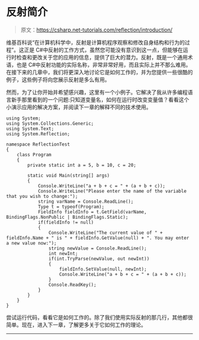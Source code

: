 # 反射简介

> 原文：<https://csharp.net-tutorials.com/reflection/introduction/>

维基百科说“在计算机科学中，反射是计算机程序观察和修改自身结构和行为的过程”。这正是 C#中反射的工作方式，虽然您可能没有意识到这一点，但能够在运行时检查和更改关于您的应用的信息，提供了巨大的潜力。反射，既是一个通用术语，也是 C#中反射功能的实际名称，非常非常好用，而且实际上并不那么难用。在接下来的几章中，我们将更深入地讨论它是如何工作的，并为您提供一些很酷的例子，这些例子将向您展示反射是多么有用。

然而，为了让你开始并希望感兴趣，这里有一个小例子。它解决了我从许多编程语言新手那里看到的一个问题:只知道变量名，如何在运行时改变变量值？看看这个小演示应用的解决方案，并阅读下一章的解释不同的技术使用。

```
using System;
using System.Collections.Generic;
using System.Text;
using System.Reflection;

namespace ReflectionTest
{
    class Program
    {
        private static int a = 5, b = 10, c = 20;

        static void Main(string[] args)
        {
            Console.WriteLine("a + b + c = " + (a + b + c));
            Console.WriteLine("Please enter the name of the variable that you wish to change:");
            string varName = Console.ReadLine();
            Type t = typeof(Program);
            FieldInfo fieldInfo = t.GetField(varName, BindingFlags.NonPublic | BindingFlags.Static);
            if(fieldInfo != null)
            {
                Console.WriteLine("The current value of " + fieldInfo.Name + " is " + fieldInfo.GetValue(null) + ". You may enter a new value now:");
                string newValue = Console.ReadLine();
                int newInt;
                if(int.TryParse(newValue, out newInt))
                {
                    fieldInfo.SetValue(null, newInt);
                    Console.WriteLine("a + b + c = " + (a + b + c));
                }
                Console.ReadKey();
            }
        }
    }
}
```

尝试运行代码，看看它是如何工作的。除了我们使用实际反射的那几行，其他都很简单。现在，进入下一章，了解更多关于它如何工作的理论。

* * *